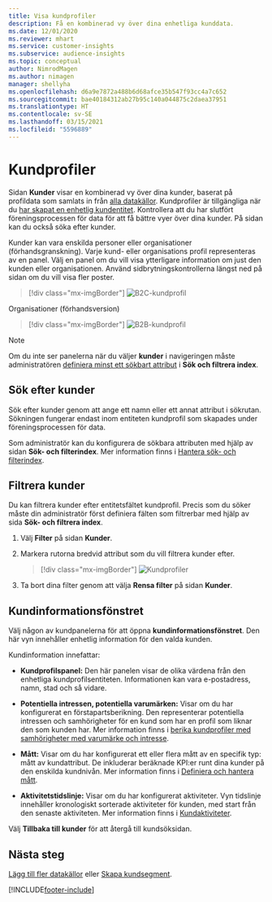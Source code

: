 ```yaml
---
title: Visa kundprofiler
description: Få en kombinerad vy över dina enhetliga kunddata.
ms.date: 12/01/2020
ms.reviewer: mhart
ms.service: customer-insights
ms.subservice: audience-insights
ms.topic: conceptual
author: NimrodMagen
ms.author: nimagen
manager: shellyha
ms.openlocfilehash: d6a9e7872a488b6d68afce35b547f93cc4a7c652
ms.sourcegitcommit: bae40184312ab27b95c140a044875c2daea37951
ms.translationtype: HT
ms.contentlocale: sv-SE
ms.lasthandoff: 03/15/2021
ms.locfileid: "5596889"
---
```

# <a name="customer-profiles"></a>Kundprofiler

Sidan **Kunder** visar en kombinerad vy över dina kunder, baserat på profildata som samlats in från [alla datakällor](data-sources.md). Kundprofiler är tillgängliga när du [har skapat en enhetlig kundentitet](data-unification.md). Kontrollera att du har slutfört föreningsprocessen för data för att få bättre vyer över dina kunder. På sidan kan du också söka efter kunder.

Kunder kan vara enskilda personer eller organisationer (förhandsgranskning). Varje kund- eller organisations profil representeras av en panel. Välj en panel om du vill visa ytterligare information om just den kunden eller organisationen. Använd sidbrytningskontrollerna längst ned på sidan om du vill visa fler poster.

> [!div class="mx-imgBorder"] 
> ![B2C-kundprofil](media/profiles-customers.png "B2C-kundprofil")

Organisationer (förhandsversion)
> [!div class="mx-imgBorder"] 
> ![B2B-kundprofil](media/profile-customers-b2b.png "B2B-kundprofil")

> [!NOTE]
> Om du inte ser panelerna när du väljer **kunder** i navigeringen måste administratören [definiera minst ett sökbart attribut](search-filter-index.md) i **Sök och filtrera index**.

## <a name="search-for-customers"></a>Sök efter kunder

Sök efter kunder genom att ange ett namn eller ett annat attribut i sökrutan. Sökningen fungerar endast inom entiteten kundprofil som skapades under föreningsprocessen för data.

Som administratör kan du konfigurera de sökbara attributen med hjälp av sidan **Sök- och filterindex**. Mer information finns i [Hantera sök- och filterindex](search-filter-index.md).

## <a name="filter-customers"></a>Filtrera kunder

Du kan filtrera kunder efter entitetsfältet kundprofil. Precis som du söker måste din administratör först definiera fälten som filtrerbar med hjälp av sida **Sök- och filtrera index**.

1. Välj **Filter** på sidan **Kunder**.

2. Markera rutorna bredvid attribut som du vill filtrera kunder efter.

   > [!div class="mx-imgBorder"] 
   > ![Kundprofiler](media/profiles-customers3.png "Kundprofiler")

3. Ta bort dina filter genom att välja **Rensa filter** på sidan **Kunder**.

##  <a name="customer-details-page"></a>Kundinformationsfönstret

Välj någon av kundpanelerna för att öppna **kundinformationsfönstret**. Den här vyn innehåller enhetlig information för den valda kunden.

Kundinformation innefattar:

-   **Kundprofilspanel:** Den här panelen visar de olika värdena från den enhetliga kundprofilsentiteten. Informationen kan vara e-postadress, namn, stad och så vidare. 

-   **Potentiella intressen, potentiella varumärken:** Visar om du har konfigurerat en förstapartsberikning. Den representerar potentiella intressen och samhörigheter för en kund som har en profil som liknar den som kunden har. Mer information finns i [berika kundprofiler med samhörigheter med varumärke och intresse](enrichment-microsoft-graph.md).

-   **Mått:** Visar om du har konfigurerat ett eller flera mått av en specifik typ: mått av kundattribut. De inkluderar beräknade KPI:er runt dina kunder på den enskilda kundnivån. Mer information finns i [Definiera och hantera mått](measures.md).

-   **Aktivitetstidslinje:** Visar om du har konfigurerat aktiviteter. Vyn tidslinje innehåller kronologiskt sorterade aktiviteter för kunden, med start från den senaste aktiviteten. Mer information finns i [Kundaktiviteter](activities.md).

Välj **Tillbaka till kunder** för att återgå till kundsöksidan.

## <a name="next-steps"></a>Nästa steg

[Lägg till fler datakällor](data-sources.md) eller [Skapa kundsegment](segments.md).


[!INCLUDE[footer-include](../includes/footer-banner.md)]